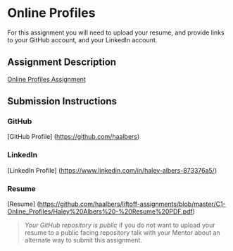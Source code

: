# Online Profiles
For this assignment you will need to upload your resume, and provide links to your GitHub account, and your LinkedIn account.

## Assignment Description
[Online Profiles Assignment](https://education.launchcode.org/liftoff/assignments/online-profiles/)

## Submission Instructions
 
### GitHub
[GitHub Profile] (https://github.com/haalbers)
 
### LinkedIn
[LinkedIn Profile] (https://www.linkedin.com/in/haley-albers-873376a5/)

### Resume
[Resume] (https://github.com/haalbers/liftoff-assignments/blob/master/C1-Online_Profiles/Haley%20Albers%20-%20Resume%20PDF.pdf)

> *Your GitHub repository is public* if you do not want to upload your resume to a public facing repository talk with your Mentor about an alternate way to submit this assignment.
